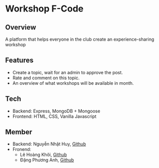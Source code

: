 # Workshop F-Code
## Overview
A platform that helps everyone in the club create an experience-sharing workshop
## Features
- Create a topic, wait for an admin to approve the post.
- Rate and comment on this topic.
- An overview of what workshops will be available in month.

## Tech
- Backend: Express, MongoDB + Mongoose
- Frontend: HTML, CSS, Vanilla Javascript

## Member
- Backend: Nguyễn Nhật Huy, [Github](https://github.com/oHTGo)
- Fronend:
    + Lê Hoàng Khôi, [Github](https://github.com/lehoangkhoi01)
    + Đặng Phương Anh, [Github](https://github.com/panhpanh)
